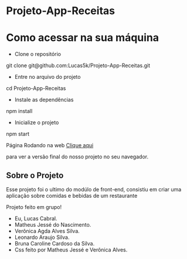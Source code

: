 # Projeto-App-Receitas

<h1>Como acessar na sua máquina</h1>

- Clone o repositório
<p>git clone git@github.com:Lucas5k/Projeto-App-Receitas.git</p>

- Entre no arquivo do projeto
<p>cd Projeto-App-Receitas</p>

- Instale as dependências
<p>npm install</p>

- Inicialize o projeto
<p>npm start</p>

Página Rodando na web
<a href="https://projeto-app-receitas.vercel.app/">Clique aqui</a>
<p>para ver a versão final do nosso projeto no seu navegador.</p>

<h2>Sobre o Projeto</h2>
<p>Esse projeto foi o ultimo do modúlo de front-end, consistiu em criar uma aplicação
sobre comidas e bebidas de um restaurante</p>


Projeto feito em grupo!

- Eu, Lucas Cabral. 
- Matheus Jessé do Nascimento. 
- Verônica Agda Alves Silva. 
- Leonardo Araujo Silva. 
- Bruna Caroline Cardoso da Silva.
- Css feito por Matheus Jessé e Verônica Alves.
